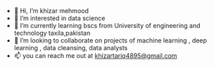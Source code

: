 - 👋 Hi, I’m khizar mehmood
- 👀 I’m interested in data science
- 🌱 I’m currently learning bscs from University of engineering and technology taxila,pakistan
- 💞️ I’m looking to collaborate on projects of machine learning , deep learning , data cleansing, data analysts
- 📫 you can reach me out at khizartariq4895@gmail.com

<!---
khizii/khizii is a ✨ special ✨ repository because its `README.md` (this file) appears on your GitHub profile.
You can click the Preview link to take a look at your changes.
--->
